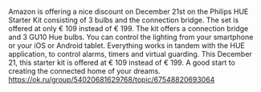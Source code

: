 Amazon is offering a nice discount on December 21st on the Philips HUE Starter Kit consisting of 3 bulbs and the connection bridge. The set is offered at only € 109 instead of € 199. 
The kit offers a connection bridge and 3 GU10 Hue bulbs. You can control the lighting from your smartphone or your iOS or Android tablet. Everything works in tandem with the HUE application, to control alarms, timers and virtual guarding. This December 21, this starter kit is offered at € 109 instead of € 199. A good start to creating the connected home of your dreams.
https://ok.ru/group/54020681629768/topic/67548820693064
